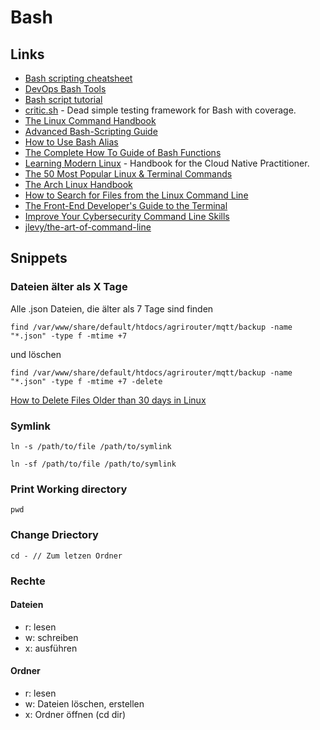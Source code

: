 # Bash

## Links

- [Bash scripting cheatsheet](https://devhints.io/bash)
- [DevOps Bash Tools](https://github.com/HariSekhon/DevOps-Bash-tools)
- [Bash script tutorial](https://www.devopsroles.com/bash-script/)
- [critic.sh](https://github.com/Checksum/critic.sh) - Dead simple testing framework for Bash with coverage.
- [The Linux Command Handbook](https://www.freecodecamp.org/news/the-linux-commands-handbook/)
- [Advanced Bash-Scripting Guide](https://tldp.org/LDP/abs/html/)
- [How to Use Bash Alias](https://www.shell-tips.com/bash/alias/)
- [The Complete How To Guide of Bash Functions](https://www.shell-tips.com/bash/functions/)
- [Learning Modern Linux](https://modern-linux.info/) - Handbook for the Cloud Native Practitioner.
- [The 50 Most Popular Linux & Terminal Commands](https://www.youtube.com/watch?v=ZtqBQ68cfJc)
- [The Arch Linux Handbook](https://www.freecodecamp.org/news/how-to-install-arch-linux/)
- [How to Search for Files from the Linux Command Line](https://www.freecodecamp.org/news/how-to-search-for-files-from-the-linux-command-line/)
- [The Front-End Developer's Guide to the Terminal](https://www.joshwcomeau.com/javascript/terminal-for-js-devs)
- [Improve Your Cybersecurity Command Line Skills](https://www.freecodecamp.org/news/improve-you-cybersecurity-command-line-skills-bandit-overthewire-game-walkthrough/)
- [jlevy/the-art-of-command-line](https://github.com/jlevy/the-art-of-command-line)

## Snippets

### Dateien älter als X Tage

Alle .json Dateien, die älter als 7 Tage sind finden

```
find /var/www/share/default/htdocs/agrirouter/mqtt/backup -name "*.json" -type f -mtime +7
```

und löschen

```
find /var/www/share/default/htdocs/agrirouter/mqtt/backup -name "*.json" -type f -mtime +7 -delete
```

[How to Delete Files Older than 30 days in Linux](https://tecadmin.net/delete-files-older-x-days/)

### Symlink

```
ln -s /path/to/file /path/to/symlink
```

```
ln -sf /path/to/file /path/to/symlink
```

### Print Working directory

```
pwd
```

### Change Driectory

```
cd - // Zum letzen Ordner
```

### Rechte

#### Dateien

- r: lesen
- w: schreiben
- x: ausführen

#### Ordner

- r: lesen
- w: Dateien löschen, erstellen
- x: Ordner öffnen (cd dir)

